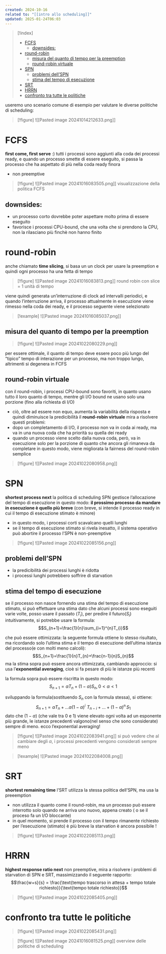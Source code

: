 ```yaml
---
created: 2024-10-16
related to: "[[intro allo scheduling]]"
updated: 2025-01-24T06:03
---
```

>[!index]
>
>- [FCFS](#FCFS)
>	- [downsides:](#downsides:)
>- [round-robin](#round-robin)
>	- [misura del quanto di tempo per la preemption](#misura%20del%20quanto%20di%20tempo%20per%20la%20preemption)
>	- [round-robin virtuale](#round-robin%20virtuale)
>- [SPN](#SPN)
>	- [problemi dell’SPN](#problemi%20dell%E2%80%99SPN)
>	- [stima del tempo di esecuzione](#stima%20del%20tempo%20di%20esecuzione)
>- [SRT](#SRT)
>- [HRRN](#HRRN)
>- [confronto tra tutte le politiche](#confronto%20tra%20tutte%20le%20politiche)

useremo uno scenario comune di esempio per valutare le diverse politiche di scheduling:
>[!figure] ![[Pasted image 20241014212633.png]]

# FCFS
**first come, first serve** :)
tutti i processi sono aggiunti alla coda dei processi ready, e quando un processo smette di essere eseguito, si passa la processo che ha aspettato di più nella coda ready finora
- non preemptive
>[!figure] ![[Pasted image 20241016083505.png]]
>visualizzazione della politica FCFS
## downsides:
- un processo corto dovrebbe poter aspettare molto prima di essere eseguito
- favorisce i processi CPU-bound, che una volta che si prendono la CPU, non la rilasciano più finchè non hanno finito
# round-robin
anche chiamato **time slicing**, si basa un un clock per usare la preemption e quindi ogni processo ha una fetta di tempo
>[!figure] ![[Pasted image 20241016083813.png]]
round robin con slice = 1 unità di tempo

viene quindi generata un’interruzione di clock ad intervalli periodici, e quando l’interruzione arriva, il processo attualmente in esecuzione viene rimesso nella coda dei ready, e il processo seguente viene selezionato
>[!example] 
![[Pasted image 20241016085037.png]]

## misura del quanto di tempo per la preemption
>[!figure]
![[Pasted image 20241022080229.png]]

per essere ottimale, il quanto di tempo deve essere poco più lungo del “tipico” tempo di interazione per un processo, ma non troppo lungo, altrimenti si degenera in FCFS
## round-robin virtuale
con il round-robin, i processi CPU-bound sono favoriti, in quanto usano tutto il loro quanto di tempo, mentre gli I/O bound ne usano solo una porzione (fino alla richiesta di I/O)
- ciò, oltre ad essere non equo, aumenta la variabilità della risposta e quindi diminuisce la predicibilità
il **round-robin virtuale** mira a risolvere questi problemi:
- dopo un completamento di I/O, il processo non va in coda ai ready, ma va in una nuova coda che ha priorità su quella dei ready
- quando un processo viene scelto dalla nuova coda, però, va in esecuzione solo per la porzione di quanto che ancora gli rimaneva da completare
in questo modo, viene migliorata la fairness del round-robin semplice
>[!figure] ![[Pasted image 20241022080958.png]]

# SPN
**shortest process next**
la politica di scheduling SPN gestisce l’allocazione del tempo di esecuzione in questo modo: **il prossimo processo da mandare in esecuzione è quello più breve**
(con breve, si intende il processo ready in cui il tempo di esecuzione stimato è minore)
- in questo modo, i processi corti scavalcano quelli lunghi
- se il tempo di esecuzione stimato si rivela inesatto, il sistema operativo può abortire il processo
l’SPN  è non-preemptive
>[!figure]
![[Pasted image 20241022085156.png]]
## problemi dell’SPN
- la predicibilità dei processi lunghi è ridotta
- i processi lunghi potrebbero soffrire di starvation
## stima del tempo di esecuzione
se il processo non nasce fornendo una stima del tempo di esecuzione stimato, si può effettuare una stima
dato che alcuni processi sono eseguiti varie volte, posso usare il passato ($T_{i}$), per predire il futuro($S_{i}$)
intuitivamente, si potrebbe usare la formula:
$$S_{n+1}=\frac{1}{n}\sum_{i=1}^{n}T_{i}$$

che può essere ottimizzata: la seguente formula ottiene lo stesso risultato, ma ricordando solo l’ultima stima e il tempo di esecuzione dell’ultima istanza del processo(e con molti meno calcoli):
$$S_{n+1}=\frac{1}{n}T_{n}+\frac{n-1}{n}S_{n}$$
ma la stima sopra può essere ancora ottimizzata, cambiando approccio:
si usa l’**exponential averaging**, cioè si fa pesare di più le istanze più recenti

la formula sopra può essere riscritta in questo modo:
$$S_{n+1}=\alpha T_{n}+(1-\alpha)S_{n}, 0<\alpha<1$$

sviluppando la formula(sostituendo $S_{n}$ con la formula stessa), si ottiene:
$$S_{n+1}=\alpha T_{n}+\dots \alpha(1-\alpha)^i\,\,T_{n-i}+\dots+(1-\alpha)^n\,S_{1}$$
dato che $(1-\alpha$) (che vale tra 0 e 1) viene elevato ogni volta ad un esponente più grande, le istanze precedenti valgono(nel senso che sono considerate) sempre di meno. ecco l’exponential averaging!
>[!figure] ![[Pasted image 20241022083941.png]]
si può vedere che al cambiare degli $\alpha$, i processi precedenti vengono considerati sempre meno

>[!example]
![[Pasted image 20241022084008.png]]
# SRT
**shortest remaining time**
l’SRT utilizza la stessa politica dell’SPN, ma usa la preeemption
- non utilizza il quanto come il round-robin, ma un processo può essere interrotto solo quando ne arriva uno nuovo, appena creato ( o se il proceso fa un I/O bloccante)
- in quel momento, si prende il processo con il tempo rimanente richiesto per l’esecuzione (stimato)  è più breve
la starvation è ancora possibile !
>[!figure] ![[Pasted image 20241022085113.png]]
# HRRN
**highest response ratio next**
non preemptive, mira a risolvere i problemi di starvation di SPN e SRT, massimizzando il seguente rapporto:
$$\frac{w+s}{s} = \frac{\text{tempo trascorso in attesa + tempo totale richiesto}}{\text{tempo totale richiesto}}$$
>[!figure] ![[Pasted image 20241022085405.png]]
# confronto tra tutte le politiche
>[!figure] ![[Pasted image 20241022085431.png]]

>[!figure] ![[Pasted image 20241016081525.png]]
overview delle politiche di scheduling